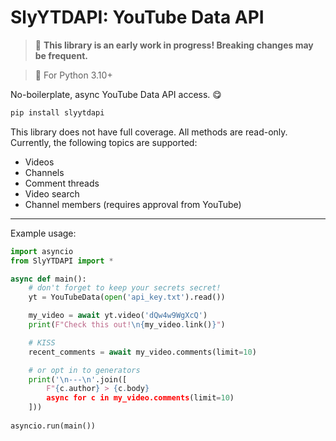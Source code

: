 # SlyYTDAPI: YouTube Data API

> 🚧 **This library is an early work in progress! Breaking changes may be frequent.**

> 🐍 For Python 3.10+

No-boilerplate, async YouTube Data API access. 😋

```py
pip install slyytdapi
```

This library does not have full coverage.
All methods are read-only.
Currently, the following topics are supported:

* Videos
* Channels
* Comment threads
* Video search
* Channel members (requires approval from YouTube)

---

Example usage:

```py
import asyncio
from SlyYTDAPI import *

async def main():
    # don't forget to keep your secrets secret!
    yt = YouTubeData(open('api_key.txt').read())

    my_video = await yt.video('dQw4w9WgXcQ')
    print(F"Check this out!\n{my_video.link()}")

    # KISS
    recent_comments = await my_video.comments(limit=10)

    # or opt in to generators
    print('\n---\n'.join([
        F"{c.author} > {c.body}
        async for c in my_video.comments(limit=10)
    ]))
    
asyncio.run(main())
```
